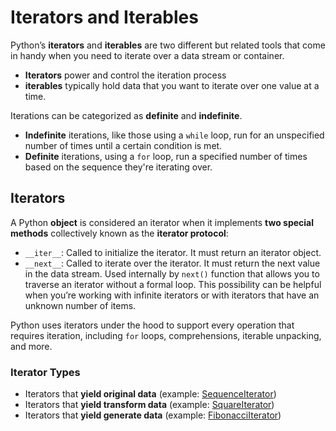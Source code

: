 # Iterators and Iterables

Python’s **iterators** and **iterables** are two different
but related tools that come in handy when you need to iterate
over a data stream or container.

- **Iterators** power and control the iteration process
- **iterables** typically hold data that you want to iterate
  over one value at a time.

Iterations can be categorized as **definite** and **indefinite**.

- **Indefinite** iterations, like those using a `while` loop, run
  for an unspecified number of times until a certain condition is
  met.
- **Definite** iterations, using a `for` loop, run a specified
  number of times based on the sequence they're iterating over.

## Iterators

A Python **object** is considered an iterator when it implements
**two special methods** collectively known as the **iterator
protocol**:

- `__iter__`: Called to initialize the iterator. It must return
  an iterator object.
- `__next__`: Called to iterate over the iterator. It must return
  the next value in the data stream. Used internally by `next()`
  function that allows you to traverse an iterator without a formal
  loop. This possibility can be helpful when you’re working with
  infinite iterators or with iterators that have an unknown number
  of items.

Python uses iterators under the hood to support every operation
that requires iteration, including `for` loops, comprehensions,
iterable unpacking, and more.

### Iterator Types

- Iterators that **yield original data** (example: [SequenceIterator](./sequence_iterator.py))
- Iterators that **yield transform data** (example: [SquareIterator](./square_iterator.py))
- Iterators that **yield generate data** (example: [FibonacciIterator](./fibonacci_iterator.py))
